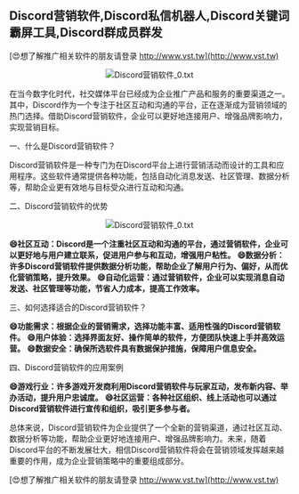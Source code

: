 ## **Discord营销软件,Discord私信机器人,Discord关键词霸屏工具,Discord群成员群发**

[😍想了解推广相关软件的朋友请登录 http://www.vst.tw](http://www.vst.tw)

 <center><img src="https://vst.tw/MP4/tuiguang/png/2.png" alt="Discord营销软件_0.txt"></center>

在当今数字化时代，社交媒体平台已经成为企业推广产品和服务的重要渠道之一。其中，Discord作为一个专注于社区互动和沟通的平台，正在逐渐成为营销领域的热门选择。借助Discord营销软件，企业可以更好地连接用户、增强品牌影响力，实现营销目标。

一、什么是Discord营销软件？

Discord营销软件是一种专门为在Discord平台上进行营销活动而设计的工具和应用程序。这些软件通常提供各种功能，包括自动化消息发送、社区管理、数据分析等，帮助企业更有效地与目标受众进行互动和沟通。

二、Discord营销软件的优势

 <center><img src="https://vst.tw/MP4/tuiguang/png/2.png" alt="Discord营销软件_0.txt"></center>

**😄社区互动：Discord是一个注重社区互动和沟通的平台，通过营销软件，企业可以更好地与用户建立联系，促进用户参与和互动，增强用户粘性。**
**😄数据分析：许多Discord营销软件提供数据分析功能，帮助企业了解用户行为、偏好，从而优化营销策略，提升效果。**
**😄自动化运营：通过营销软件，企业可以实现消息自动发送、社区管理等功能，节省人力成本，提高工作效率。**

三、如何选择适合的Discord营销软件？

**😄功能需求：根据企业的营销需求，选择功能丰富、适用性强的Discord营销软件。**
**😄用户体验：选择界面友好、操作简单的软件，方便团队快速上手并高效运营。**
**😄数据安全：确保所选软件具有数据保护措施，保障用户信息安全。**

四、Discord营销软件的应用案例

**😄游戏行业：许多游戏开发商利用Discord营销软件与玩家互动，发布新内容、举办活动，提升用户忠诚度。**
**😄社区运营：各种社区组织、线上活动也可以通过Discord营销软件进行宣传和组织，吸引更多参与者。**

总体来说，Discord营销软件为企业提供了一个全新的营销渠道，通过社区互动、数据分析等功能，帮助企业更好地连接用户、增强品牌影响力。未来，随着Discord平台的不断发展壮大，相信Discord营销软件将会在营销领域发挥越来越重要的作用，成为企业营销策略中的重要组成部分。

[😍想了解推广相关软件的朋友请登录 http://www.vst.tw](http://www.vst.tw)



